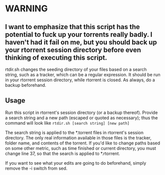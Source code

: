 WARNING
=======
I want to emphasize that this script has the potential to fuck up your torrents really badly. I haven't had it fail on me, but you should back up your rtorrent session directory before even thinking of executing this script.
--------------------------------------------------------------------------------------------------------------------------------------------------------------------------------------------------------------------------------

rtdir.sh changes the seeding directory of your files based on a search string,
such as a tracker, which can be a regular expression. It should be run in your
rtorrent session directory, while rtorrent is closed. As always, do a backup
beforehand.

Usage
-----
Run this script in rtorrent's session directory (or a backup thereof). Provide a
search string and a new path (escaped or quoted as necessary); thus the command
will look like `rtdir.sh [search string] [new path]`

The search string is applied to the *.torrent files in rtorrent's session
directory. The only real information available in those files is the tracker,
folder name, and contents of the torrent. If you'd like to change paths based on
some other metric, such as time finished or current directory, you must change
line 37, so that the search is applied to *.rtorrent.

If you want to see what your edits are going to do beforehand, simply remove the
-i switch from sed.
